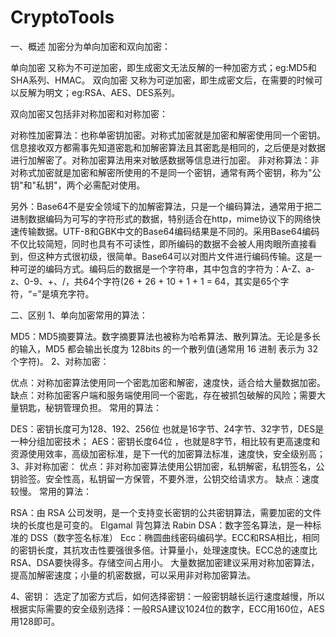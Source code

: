 # CryptoTools
一、概述
加密分为单向加密和双向加密：

单向加密 又称为不可逆加密，即生成密文无法反解的一种加密方式；eg:MD5和SHA系列、HMAC。
双向加密 又称为可逆加密，即生成密文后，在需要的时候可以反解为明文；eg:RSA、AES、DES系列。

双向加密又包括非对称加密和对称加密：

对称性加密算法：也称单密钥加密。对称式加密就是加密和解密使用同一个密钥。
信息接收双方都需事先知道密匙和加解密算法且其密匙是相同的，之后便是对数据进行加解密了。对称加密算法用来对敏感数据等信息进行加密。
非对称算法：非对称式加密就是加密和解密所使用的不是同一个密钥，通常有两个密钥，称为"公钥"和"私钥"，两个必需配对使用。

另外：Base64不是安全领域下的加解密算法，只是一个编码算法，通常用于把二进制数据编码为可写的字符形式的数据，特别适合在http，mime协议下的网络快速传输数据。UTF-8和GBK中文的Base64编码结果是不同的。采用Base64编码不仅比较简短，同时也具有不可读性，即所编码的数据不会被人用肉眼所直接看到，但这种方式很初级，很简单。Base64可以对图片文件进行编码传输。这是一种可逆的编码方式。编码后的数据是一个字符串，其中包含的字符为：A-Z、a-z、0-9、+、/，共64个字符(26 + 26 + 10 + 1 + 1 = 64，其实是65个字符，“=”是填充字符。

二、区别
1、单向加密常用的算法：

MD5：MD5摘要算法。数字摘要算法也被称为哈希算法、散列算法。无论是多长的输入，MD5 都会输出长度为 128bits 的一个散列值(通常用 16 进制 表示为 32 个字符)。
2、对称加密：

优点：对称加密算法使用同一个密匙加密和解密，速度快，适合给大量数据加密。
缺点：对称加密客户端和服务端使用同一个密匙，存在被抓包破解的风险；需要大量钥匙，秘钥管理负担。
常用的算法：

DES：密钥长度可为128、192、256位 也就是16字节、24字节、32字节，DES是一种分组加密技术；
AES：密钥长度64位 ，也就是8字节，相比较有更高速度和资源使用效率，高级加密标准，是下一代的加密算法标准，速度快，安全级别高；
3、非对称加密：
优点：非对称加密算法使用公钥加密，私钥解密，私钥签名，公钥验签。安全性高，私钥留一方保管，不要外泄，公钥交给请求方。
缺点：速度较慢。
常用的算法：

RSA：由 RSA 公司发明，是一个支持变长密钥的公共密钥算法，需要加密的文件块的长度也是可变的。
Elgamal
背包算法
Rabin
DSA：数字签名算法，是一种标准的 DSS（数字签名标准）
Ecc：椭圆曲线密码编码学。ECC和RSA相比，相同的密钥长度，其抗攻击性要强很多倍。计算量小，处理速度快。ECC总的速度比RSA、DSA要快得多。存储空间占用小。
大量数据加密建议采用对称加密算法，提高加解密速度；小量的机密数据，可以采用非对称加密算法。

4、密钥：
选定了加密方式后，如何选择密钥：一般密钥越长运行速度越慢，所以根据实际需要的安全级别选择：一般RSA建议1024位的数字，ECC用160位，AES用128即可。



